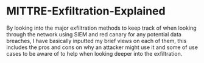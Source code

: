 # MITTRE-Exfiltration-Explained
By looking into the major exfiltration methods to keep track of when looking through the network using SIEM and red canary for any potential data breaches, I have basically inputted my brief views on each of them, this includes the pros and cons on why an attacker might use it and some of use cases to be aware of to help when looking deeper into the exfiltration. 
